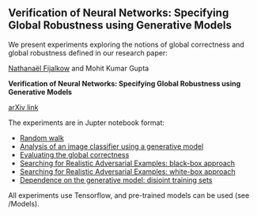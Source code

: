 ## Verification of Neural Networks: Specifying Global Robustness using Generative Models

We present experiments exploring the notions of global correctness and global robustness defined in our research paper:

[Nathanaël Fijalkow](https://nathanael-fijalkow.github.io/) and Mohit Kumar Gupta

**Verification of Neural Networks: Specifying Global Robustness using Generative Models**

[arXiv link](https://arxiv.org/abs/1910.05018)

The experiments are in Jupter notebook format:
* [Random walk](https://github.com/mohitiitb/NeuralNetworkVerification_GlobalRobustness/blob/master/Random%20walk.ipynb)
* [Analysis of an image classifier using a generative model](https://github.com/mohitiitb/NeuralNetworkVerification_GlobalRobustness/blob/master/Analysis.ipynb)
* [Evaluating the global correctness](https://github.com/mohitiitb/NeuralNetworkVerification_GlobalRobustness/blob/master/Global%20correctness.ipynb)
* [Searching for Realistic Adversarial Examples: black-box approach](https://github.com/mohitiitb/NeuralNetworkVerification_GlobalRobustness/blob/master/Adversarial%20Examples%20Black-box.ipynb)
* [Searching for Realistic Adversarial Examples: white-box approach](https://github.com/mohitiitb/NeuralNetworkVerification_GlobalRobustness/blob/master/Adversarial%20Examples%20White-box.ipynb)
* [Dependence on the generative model: disjoint training sets](https://github.com/mohitiitb/NeuralNetworkVerification_GlobalRobustness/blob/master/EMNIST.ipynb)

All experiments use Tensorflow, and pre-trained models can be used (see /Models).
